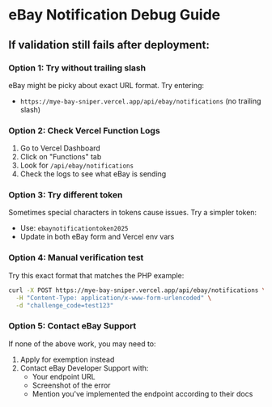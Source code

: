 # eBay Notification Debug Guide

## If validation still fails after deployment:

### Option 1: Try without trailing slash
eBay might be picky about exact URL format. Try entering:
- `https://mye-bay-sniper.vercel.app/api/ebay/notifications` (no trailing slash)

### Option 2: Check Vercel Function Logs
1. Go to Vercel Dashboard
2. Click on "Functions" tab
3. Look for `/api/ebay/notifications`
4. Check the logs to see what eBay is sending

### Option 3: Try different token
Sometimes special characters in tokens cause issues. Try a simpler token:
- Use: `ebaynotificationtoken2025`
- Update in both eBay form and Vercel env vars

### Option 4: Manual verification test
Try this exact format that matches the PHP example:
```bash
curl -X POST https://mye-bay-sniper.vercel.app/api/ebay/notifications \
  -H "Content-Type: application/x-www-form-urlencoded" \
  -d "challenge_code=test123"
```

### Option 5: Contact eBay Support
If none of the above work, you may need to:
1. Apply for exemption instead
2. Contact eBay Developer Support with:
   - Your endpoint URL
   - Screenshot of the error
   - Mention you've implemented the endpoint according to their docs